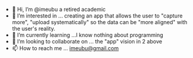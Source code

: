 - 👋 Hi, I’m @imeubu a retired academic
- 👀 I’m interested in ... creating an app that allows the user to "capture more", "upload systematically" so the data can be "more aligned" with the user's reality.
- 🌱 I’m currently learning ...I know nothing about programming
- 💞️ I’m looking to collaborate on ... the "app" vision in 2 above
- 📫 How to reach me ... imeubu@gmail.com

<!---
imeubu/imeubu is a ✨ special ✨ repository because its `README.md` (this file) appears on your GitHub profile.
You can click the Preview link to take a look at your changes.
--->
